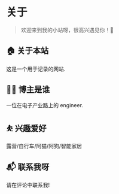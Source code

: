 # 关于

> 欢迎来到我的小站呀，很高兴遇见你！🤝

## 🏠 关于本站

这是一个用于记录的网站.

## 👨‍💻 博主是谁

一位在电子产业路上的 engineer.

## ⛹ 兴趣爱好

露营/自行车/阿猫/阿狗/智能家居

## 📬 联系我呀

请在评论中联系我!
